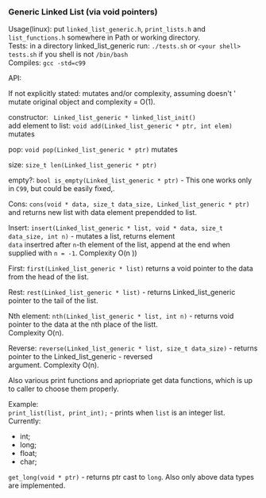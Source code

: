 ### Generic Linked List (via void pointers)

Usage(linux): put ```linked_list_generic.h```, ```print_lists.h``` and ```list_functions.h``` somewhere in Path or working directory.           
Tests: in a directory linked_list_generic run: ```./tests.sh``` or ```<your shell> tests.sh``` if you shell is not ```/bin/bash```    
Compiles: ```gcc -std=c99```    

API:    

If not explicitly stated: mutates and/or complexity, assuming doesn't ' mutate original object and  complexity = O(1).

constructor: ``` Linked_list_generic * linked_list_init()```    
add element to list: ```void add(Linked_list_generic * ptr, int elem)``` mutates           

pop: ```void pop(Linked_list_generic * ptr)```    mutates        

size: ```size_t len(Linked_list_generic * ptr)```         

empty?: ```bool is_empty(Linked_list_generic * ptr)``` - This one works only in ```C99```, but could be easily fixed,.     

Cons: ```cons(void * data, size_t data_size, Linked_list_generic * ptr)``` and returns new list with data element prependded
to list.	
    
Insert: ```insert(Linked_list_generic * list, void * data, size_t data_size, int n)``` - mutates a list, returns element    
```data``` insertred after ```n```-th element of the list, append at the end when supplied with ```n = -1```. Complexity O(n    ))		

First: ```first(Linked_list_generic * list)``` returns a void pointer to the data from the head of the list.       		

Rest: ```rest(Linked_list_generic * list)``` - returns Linked_list_generic pointer to the tail of the list.    	

Nth element: ```nth(Linked_list_generic * list, int n)``` - returns void pointer to the data at the nth place of the listt.    
Complexity O(n).    	

Reverse: ```reverse(Linked_list_generic * list, size_t data_size)``` - returns pointer to the Linked_list_generic - reversed     
argument. Complexity O(n).		


Also various print functions and apriopriate get data functions, which is up to caller to choose them properly.     	

Example:    
```print_list(list, print_int);``` - prints when ```list``` is an integer list. Currently:    	

- int;	    
- long;     
- float; 	   
- char;    	

```get_long(void * ptr)``` - returns ptr cast to ```long```. Also only above data types are implemented. 		



